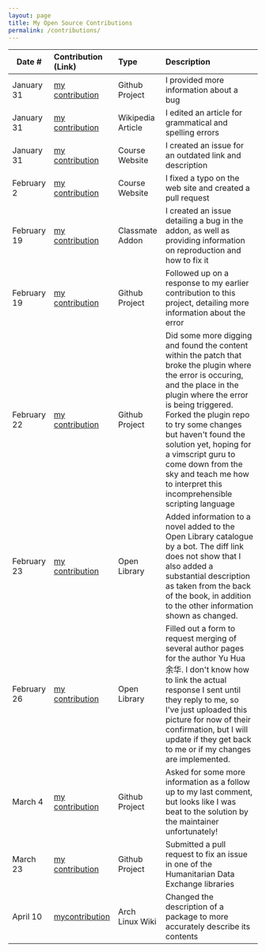 ```yaml
---
layout: page
title: My Open Source Contributions
permalink: /contributions/
---
```


<!--
Type of the contribution should be "Wikipedia edit", "OpenStreet Map feature", "Documentation", "Course website", "Blog",
"Browser Add-on", etc.

The description should include a brief summary of what you did.

The link should bring us to a public page that shows your contribution. 

Replace the first row with your own contribution. 

-->





| Date #       | Contribution (Link)  | Type  | Description |
|---|:---|:---|:---|
| January 31 | [my contribution](https://github.com/junegunn/goyo.vim/issues/275#issuecomment-1410680154)| Github Project | I provided more information about a bug |
| January 31 | [my contribution](https://en.wikipedia.org/w/index.php?title=Particle_filter&diff=prev&oldid=1136725372) | Wikipedia Article | I edited an article for grammatical and spelling errors |
| January 31 | [my contribution](https://github.com/joannakl/ossd/issues/37#issue-1564997298) | Course Website | I created an issue for an outdated link and description |
| February 2 | [my contribution](https://github.com/joannakl/ossd/pull/41) | Course Website | I fixed a typo on the web site and created a pull request |
| February 19 | [my contribution](https://github.com/ossd-s23/ShadyNotes/issues/10) | Classmate Addon | I created an issue detailing a bug in the addon, as well as providing information on reproduction and how to fix it |
| February 19 | [my contribution](https://github.com/junegunn/goyo.vim/issues/275#issuecomment-1436084420) | Github Project | Followed up on a response to my earlier contribution to this project, detailing more information about the error |
| February 22 | [my contribution](https://github.com/junegunn/goyo.vim/issues/275#issuecomment-1440155323) | Github Project | Did some more digging and found the content within the patch that broke the plugin where the error is occuring, and the place in the plugin where the error is being triggered. Forked the plugin repo to try some changes but haven't found the solution yet, hoping for a vimscript guru to come down from the sky and teach me how to interpret this incomprehensible scripting language |
| February 23 | [my contribution](https://openlibrary.org/books/OL24080606M/Rickshaw_Boy?_compare=Compare&b=14&a=13&m=diff) | Open Library | Added information to a novel added to the Open Library catalogue by a bot. The diff link does not show that I also added a substantial description as taken from the back of the book, in addition to the other information shown as changed. |
| February 26 | [my contribution](https://imgur.com/MGq3eJY) | Open Library | Filled out a form to request merging of several author pages for the author Yu Hua 余华. I don't know how to link the actual response I sent until they reply to me, so I've just uploaded this picture for now of their confirmation, but I will update if they get back to me or if my changes are implemented. |
| March 4 | [my contribution](https://github.com/junegunn/goyo.vim/issues/275#issuecomment-1454390899) | Github Project | Asked for some more information as a follow up to my last comment, but looks like I was beat to the solution by the maintainer unfortunately! |
| March 23 | [my contribution](https://github.com/OCHA-DAP/hdx-python-country/pull/15#issue-1637887874) | Github Project | Submitted a pull request to fix an issue in one of the Humanitarian Data Exchange libraries |
| April 10 | [mycontribution](https://wiki.archlinux.org/index.php?title=TeX_Live&oldid=775277) | Arch Linux Wiki | Changed the description of a package to more accurately describe its contents |
